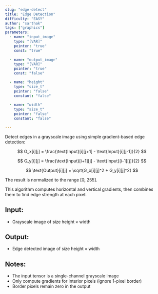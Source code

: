 ```yaml
---
slug: "edge-detect"
title: "Edge Detection"
difficulty: "EASY"
author: "sarthak"
tags: ["graphics"]
parameters:
  - name: "input_image"
    type: "[VAR]"
    pointer: "true"
    const: "true"
  
  - name: "output_image" 
    type: "[VAR]"
    pointer: "true"
    const: "false"

  - name: "height"
    type: "size_t"
    pointer: "false"
    constant: "false"
    
  - name: "width" 
    type: "size_t"
    pointer: "false"
    constant: "false"

---
```


Detect edges in a grayscale image using simple gradient-based edge detection:

$$
G_x[i][j] = \frac{\text{Input}[i][j+1] - \text{Input}[i][j-1]}{2}
$$

$$
G_y[i][j] = \frac{\text{Input}[i+1][j] - \text{Input}[i-1][j]}{2}
$$

$$
\text{Output}[i][j] = \sqrt{G_x[i][j]^2 + G_y[i][j]^2}
$$

The result is normalized to the range [0, 255].

This algorithm computes horizontal and vertical gradients, then combines them to find edge strength at each pixel.

## Input:
- Grayscale image of size $\text{height} \times \text{width}$

## Output:
- Edge detected image of size $\text{height} \times \text{width}$

## Notes:
- The input tensor is a single-channel grayscale image
- Only compute gradients for interior pixels (ignore 1-pixel border)
- Border pixels remain zero in the output
